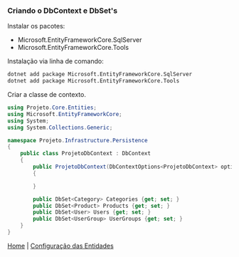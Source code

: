 ### Criando o DbContext e DbSet's

Instalar os pacotes:

- Microsoft.EntityFrameworkCore.SqlServer
- Microsoft.EntityFrameworkCore.Tools

Instalação via linha de comando:

~~~sh
dotnet add package Microsoft.EntityFrameworkCore.SqlServer
dotnet add package Microsoft.EntityFrameworkCore.Tools
~~~

Criar a classe de contexto.

~~~c#
using Projeto.Core.Entities;
using Microsoft.EntityFrameworkCore;
using System;
using System.Collections.Generic;

namespace Projeto.Infrastructure.Persistence
{
    public class ProjetoDbContext : DbContext
    {
        public ProjetoDbContext(DbContextOptions<ProjetoDbContext> options) : base(options)
        {

        }

        public DbSet<Category> Categories {get; set; }
        public DbSet<Product> Products {get; set; }
        public DbSet<User> Users {get; set; }
        public DbSet<UserGroup> UserGroups {get; set; }
    }
}
~~~

[Home](../README.md) | [Configuração das Entidades](/docs/configuracao-das-entidades.md)
